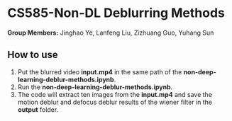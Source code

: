 # CS585-Non-DL Deblurring Methods
**Group Members:** Jinghao Ye, Lanfeng Liu, Zizhuang Guo, Yuhang Sun

## How to use
1. Put the blurred video **input.mp4** in the same path of the **non-deep-learning-deblur-methods.ipynb**.
2. Run the **non-deep-learning-deblur-methods.ipynb**.
3. The code will extract ten images from the **input.mp4** and save the motion deblur and defocus deblur results of the wiener filter in the **output** folder.
